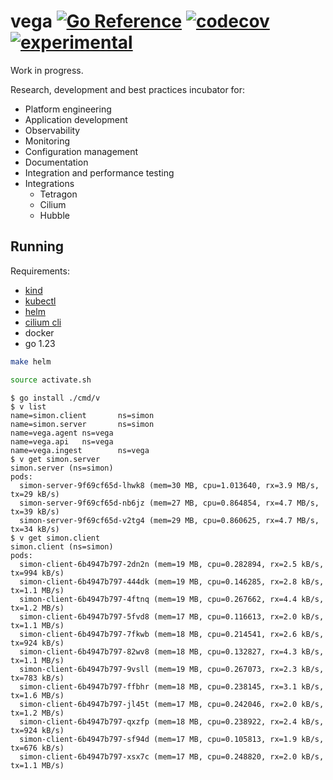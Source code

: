# vega [![Go Reference](https://img.shields.io/badge/go-pkg-00ADD8)](https://pkg.go.dev/github.com/go-faster/vega#section-documentation) [![codecov](https://img.shields.io/codecov/c/github/go-faster/vega?label=cover)](https://codecov.io/gh/go-faster/vega) [![experimental](https://img.shields.io/badge/-experimental-blueviolet)](https://go-faster.org/docs/projects/status#experimental)

Work in progress.

Research, development and best practices incubator for:
- Platform engineering
- Application development
- Observability
- Monitoring
- Configuration management
- Documentation
- Integration and performance testing
- Integrations
  - Tetragon
  - Cilium
  - Hubble

## Running

Requirements:
- [kind](https://kind.sigs.k8s.io/docs/user/quick-start/)
- [kubectl](https://kubernetes.io/docs/tasks/tools/#kubectl)
- [helm](https://helm.sh/docs/intro/install/)
- [cilium cli](https://docs.cilium.io/en/stable/gettingstarted/k8s-install-default/#install-the-cilium-cli)
- docker
- go 1.23

```bash
make helm
```

```bash
source activate.sh
```

```console
$ go install ./cmd/v
$ v list
name=simon.client       ns=simon
name=simon.server       ns=simon
name=vega.agent ns=vega
name=vega.api   ns=vega
name=vega.ingest        ns=vega
$ v get simon.server
simon.server (ns=simon)
pods:
  simon-server-9f69cf65d-lhwk8 (mem=30 MB, cpu=1.013640, rx=3.9 MB/s, tx=29 kB/s)
  simon-server-9f69cf65d-nb6jz (mem=27 MB, cpu=0.864854, rx=4.7 MB/s, tx=39 kB/s)
  simon-server-9f69cf65d-v2tg4 (mem=29 MB, cpu=0.860625, rx=4.7 MB/s, tx=34 kB/s)
$ v get simon.client
simon.client (ns=simon)
pods:
  simon-client-6b4947b797-2dn2n (mem=19 MB, cpu=0.282894, rx=2.5 kB/s, tx=994 kB/s)
  simon-client-6b4947b797-444dk (mem=19 MB, cpu=0.146285, rx=2.8 kB/s, tx=1.1 MB/s)
  simon-client-6b4947b797-4ftnq (mem=19 MB, cpu=0.267662, rx=4.4 kB/s, tx=1.2 MB/s)
  simon-client-6b4947b797-5fvd8 (mem=17 MB, cpu=0.116613, rx=2.0 kB/s, tx=1.1 MB/s)
  simon-client-6b4947b797-7fkwb (mem=18 MB, cpu=0.214541, rx=2.6 kB/s, tx=924 kB/s)
  simon-client-6b4947b797-82wv8 (mem=18 MB, cpu=0.132827, rx=4.3 kB/s, tx=1.1 MB/s)
  simon-client-6b4947b797-9vsll (mem=19 MB, cpu=0.267073, rx=2.3 kB/s, tx=783 kB/s)
  simon-client-6b4947b797-ffbhr (mem=18 MB, cpu=0.238145, rx=3.1 kB/s, tx=1.6 MB/s)
  simon-client-6b4947b797-jl45t (mem=17 MB, cpu=0.242046, rx=2.0 kB/s, tx=1.2 MB/s)
  simon-client-6b4947b797-qxzfp (mem=18 MB, cpu=0.238922, rx=2.4 kB/s, tx=924 kB/s)
  simon-client-6b4947b797-sf94d (mem=17 MB, cpu=0.105813, rx=1.9 kB/s, tx=676 kB/s)
  simon-client-6b4947b797-xsx7c (mem=17 MB, cpu=0.248820, rx=2.0 kB/s, tx=1.1 MB/s)
```
